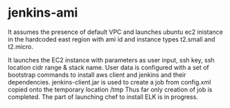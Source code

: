 # jenkins-ami
It assumes the presence of default VPC and launches ubuntu ec2 inistance in the hardcoded east region with ami id and instance types t2.small and t2.micro.

It launches the EC2 instance with parameters as user input, ssh key, ssh location cidr range & stack name. User data is configured with a set of bootstrap commands to install aws client and jenkins and their dependencies.
jenkins-client.jar is used to create a job from config.xml copied onto the temporary location /tmp
Thus far only creation of job is completed. The part of launching chef to install ELK is in progress.

